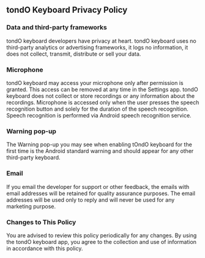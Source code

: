 ## tondO Keyboard Privacy Policy

### Data and third-party frameworks
tondO keyboard developers have privacy at heart.
tondO keyboard uses no third-party analytics or advertising frameworks, it logs no information, it does not collect, transmit, distribute or sell your data.

### Microphone
tondO keyboard may access your microphone only after permission is granted. This access can be removed at any time in the Settings app. tondO keyboard does not collect or store recordings or any information about the recordings.
Microphone is accessed only when the user presses the speech recognition button and solely for the duration of the speech recognition. Speech recognition is performed via Android speech recognition service.

### Warning pop-up
The Warning pop-up you may see when enabling tOndO keyboard for the first time is the Android standard warning and should appear for any other third-party keyboard.

### Email
If you email the developer for support or other feedback, the emails with email addresses will be retained for quality assurance purposes. The email addresses will be used only to reply and will never be used for any marketing purpose.


### Changes to This Policy
You are advised to review this policy periodically for any changes. By using the tondO keyboard app, you agree to the collection and use of information in accordance with this policy.
